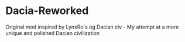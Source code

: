 # Dacia-Reworked
Original mod inspired by LynxRo's og Dacian civ - My attempt at a more unique and polished Dacian civilization
